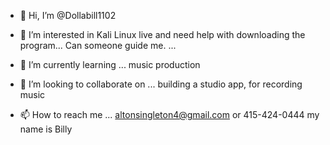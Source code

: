 - 👋 Hi, I’m @Dollabill1102
- 👀 I’m interested in Kali Linux live and need help with downloading the program... Can someone guide me. ...
- 🌱 I’m currently learning ... music production 
- 💞️ I’m looking to collaborate on ... building a studio app, for recording music

- 📫 How to reach me ... altonsingleton4@gmail.com or 415-424-0444 my name is Billy 

<!---
Dollabill1102/Dollabill1102 is a ✨ special ✨ repository because its `README.md` (this file) appears on your GitHub profile.
You can click the Preview link to take a look at your changes.
--->
